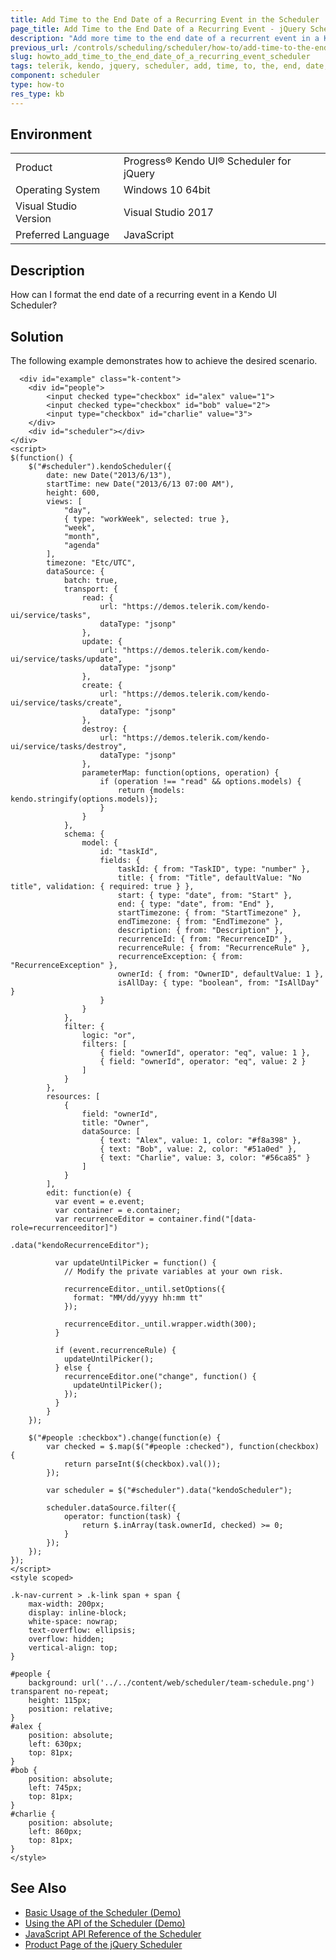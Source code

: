 ```yaml
---
title: Add Time to the End Date of a Recurring Event in the Scheduler
page_title: Add Time to the End Date of a Recurring Event - jQuery Scheduler
description: "Add more time to the end date of a recurrent event in a Kendo UI for jQuery Scheduler."
previous_url: /controls/scheduling/scheduler/how-to/add-time-to-the-end-date-in-recurrence-editor, /controls/scheduling/scheduler/how-to/editing/add-time-to-the-end-date-in-recurrence-editor
slug: howto_add_time_to_the_end_date_of_a_recurring_event_scheduler
tags: telerik, kendo, jquery, scheduler, add, time, to, the, end, date, of, recurring, events
component: scheduler
type: how-to
res_type: kb
---
```


## Environment

<table>
 <tr>
  <td>Product</td>
  <td>Progress® Kendo UI® Scheduler for jQuery</td>
 </tr>
 <tr>
  <td>Operating System</td>
  <td>Windows 10 64bit</td>
 </tr>
 <tr>
  <td>Visual Studio Version</td>
  <td>Visual Studio 2017</td>
 </tr>
 <tr>
  <td>Preferred Language</td>
  <td>JavaScript</td>
 </tr>
</table>

## Description

How can I format the end date of a recurring event in a Kendo UI Scheduler?

## Solution

The following example demonstrates how to achieve the desired scenario.

```dojo
  <div id="example" class="k-content">
    <div id="people">
        <input checked type="checkbox" id="alex" value="1">
        <input checked type="checkbox" id="bob" value="2">
        <input type="checkbox" id="charlie" value="3">
    </div>
    <div id="scheduler"></div>
</div>
<script>
$(function() {
    $("#scheduler").kendoScheduler({
        date: new Date("2013/6/13"),
        startTime: new Date("2013/6/13 07:00 AM"),
        height: 600,
        views: [
            "day",
            { type: "workWeek", selected: true },
            "week",
            "month",
            "agenda"
        ],
        timezone: "Etc/UTC",
        dataSource: {
            batch: true,
            transport: {
                read: {
                    url: "https://demos.telerik.com/kendo-ui/service/tasks",
                    dataType: "jsonp"
                },
                update: {
                    url: "https://demos.telerik.com/kendo-ui/service/tasks/update",
                    dataType: "jsonp"
                },
                create: {
                    url: "https://demos.telerik.com/kendo-ui/service/tasks/create",
                    dataType: "jsonp"
                },
                destroy: {
                    url: "https://demos.telerik.com/kendo-ui/service/tasks/destroy",
                    dataType: "jsonp"
                },
                parameterMap: function(options, operation) {
                    if (operation !== "read" && options.models) {
                        return {models: kendo.stringify(options.models)};
                    }
                }
            },
            schema: {
                model: {
                    id: "taskId",
                    fields: {
                        taskId: { from: "TaskID", type: "number" },
                        title: { from: "Title", defaultValue: "No title", validation: { required: true } },
                        start: { type: "date", from: "Start" },
                        end: { type: "date", from: "End" },
                        startTimezone: { from: "StartTimezone" },
                        endTimezone: { from: "EndTimezone" },
                        description: { from: "Description" },
                        recurrenceId: { from: "RecurrenceID" },
                        recurrenceRule: { from: "RecurrenceRule" },
                        recurrenceException: { from: "RecurrenceException" },
                        ownerId: { from: "OwnerID", defaultValue: 1 },
                        isAllDay: { type: "boolean", from: "IsAllDay" }
                    }
                }
            },
            filter: {
                logic: "or",
                filters: [
                    { field: "ownerId", operator: "eq", value: 1 },
                    { field: "ownerId", operator: "eq", value: 2 }
                ]
            }
        },
        resources: [
            {
                field: "ownerId",
                title: "Owner",
                dataSource: [
                    { text: "Alex", value: 1, color: "#f8a398" },
                    { text: "Bob", value: 2, color: "#51a0ed" },
                    { text: "Charlie", value: 3, color: "#56ca85" }
                ]
            }
        ],
        edit: function(e) {
          var event = e.event;
          var container = e.container;
          var recurrenceEditor = container.find("[data-role=recurrenceeditor]")
          								  .data("kendoRecurrenceEditor");

          var updateUntilPicker = function() {
            // Modify the private variables at your own risk.

            recurrenceEditor._until.setOptions({
              format: "MM/dd/yyyy hh:mm tt"
            });

            recurrenceEditor._until.wrapper.width(300);
          }

          if (event.recurrenceRule) {
            updateUntilPicker();
          } else {
            recurrenceEditor.one("change", function() {
              updateUntilPicker();
            });
          }
        }
    });

    $("#people :checkbox").change(function(e) {
        var checked = $.map($("#people :checked"), function(checkbox) {
            return parseInt($(checkbox).val());
        });

        var scheduler = $("#scheduler").data("kendoScheduler");

        scheduler.dataSource.filter({
            operator: function(task) {
                return $.inArray(task.ownerId, checked) >= 0;
            }
        });
    });
});
</script>
<style scoped>

.k-nav-current > .k-link span + span {
    max-width: 200px;
    display: inline-block;
    white-space: nowrap;
    text-overflow: ellipsis;
    overflow: hidden;
    vertical-align: top;
}

#people {
    background: url('../../content/web/scheduler/team-schedule.png') transparent no-repeat;
    height: 115px;
    position: relative;
}
#alex {
    position: absolute;
    left: 630px;
    top: 81px;
}
#bob {
    position: absolute;
    left: 745px;
    top: 81px;
}
#charlie {
    position: absolute;
    left: 860px;
    top: 81px;
}
</style>
```

## See Also

* [Basic Usage of the Scheduler (Demo)](https://demos.telerik.com/kendo-ui/scheduler/index)
* [Using the API of the Scheduler (Demo)](https://demos.telerik.com/kendo-ui/scheduler/api)
* [JavaScript API Reference of the Scheduler](/api/javascript/ui/scheduler)
* [Product Page of the jQuery Scheduler](https://www.telerik.com/kendo-jquery-ui/scheduler)
